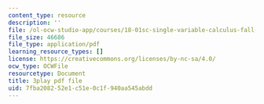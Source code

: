 ```yaml
---
content_type: resource
description: ''
file: /ol-ocw-studio-app/courses/18-01sc-single-variable-calculus-fall-2010/7fba208252e1c51e0c1f940aa545abdd_Bv9kVDcj7yo.pdf
file_size: 46686
file_type: application/pdf
learning_resource_types: []
license: https://creativecommons.org/licenses/by-nc-sa/4.0/
ocw_type: OCWFile
resourcetype: Document
title: 3play pdf file
uid: 7fba2082-52e1-c51e-0c1f-940aa545abdd
---
```

